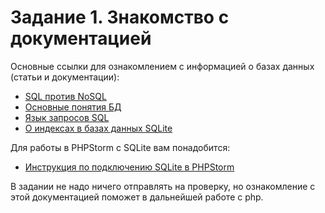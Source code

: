# Задание 1. Знакомство с документацией

Основные ссылки для ознакомлением с информацией о базах данных (статьи и документации):

* [SQL против NoSQL](https://habr.com/ru/company/ruvds/blog/324936/)
* [Основные понятия БД](http://informatic.ugatu.ac.ru/lib/office/Proekt.htm)
* [Язык запросов SQL](https://htmlacademy.ru/tutorial/php/sql)
* [О индексах в базах данных SQLite](https://zametkinapolyah.ru/zametki-o-mysql/chast-11-7-indeksy-v-bazax-dannyx-sqlite-indeksaciya-tablic-v-sqlite3-algoritm-b-dereva-v-bazax-dannyx.html)

Для работы в PHPStorm с SQLite вам понадобится:

* [Инструкция по подключению SQLite в PHPStorm](../phpstorm-sqlite.md)

В задании не надо ничего отправлять на проверку, но ознакомление с этой документацией поможет в дальнейшей работе с php.
